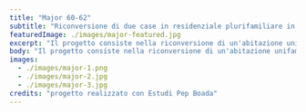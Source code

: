 ```yaml
---
title: "Major 60-62"
subtitle: "Riconversione di due case in residenziale plurifamiliare in Via Major 60-62."
featuredImage: ./images/major-featured.jpg
excerpt: "Il progetto consiste nella riconversione di un'abitazione unifamiliare a residenza plurifamiliare, costituita da appartamenti di circa 70 m² e commerciale al piano terra. La caratteristica principale dell’edificio originale è la contiguità con le mura della cittadina medievale di Hostalric."
body: "Il progetto consiste nella riconversione di un'abitazione unifamiliare a residenza plurifamiliare, costituita da appartamenti di circa 70 m² e commerciale al piano terra. La caratteristica principale dell’edificio originale è la contiguità con le mura della cittadina medievale di Hostalric, che costituiscono la facciata nord del complesso. Inoltre, il progetto è il risultato dell'unione tra due case di epoche distinte, che diventano un unico corpo, mantenendo tuttavia la differenze costruttive e strutturali originali.\nLa sfida principale è stata la divisione degli spazi esistenti in 6 appartamenti, mantenendo ottime condizioni di illuminazione e ventilazione naturale e rispettando la preesistenza."
images:
  - ./images/major-1.png
  - ./images/major-2.jpg
  - ./images/major-3.jpg
credits: "progetto realizzato con Estudi Pep Boada"
---
```

